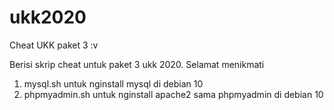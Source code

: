 # ukk2020
Cheat UKK paket 3 :v

Berisi skrip cheat untuk paket 3 ukk 2020. Selamat menikmati

1. mysql.sh untuk nginstall mysql di debian 10
2. phpmyadmin.sh untuk nginstall apache2 sama phpmyadmin di debian 10 
